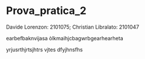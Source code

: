 # Prova_pratica_2
Davide Lorenzon: 2101075; Christian Libralato: 2101047



earbefbaknvijasa òlkmaihjcbagwrbgearhearheta




yrjusrthjrtsjhtrs vjtes
dfyjhnsfhs
